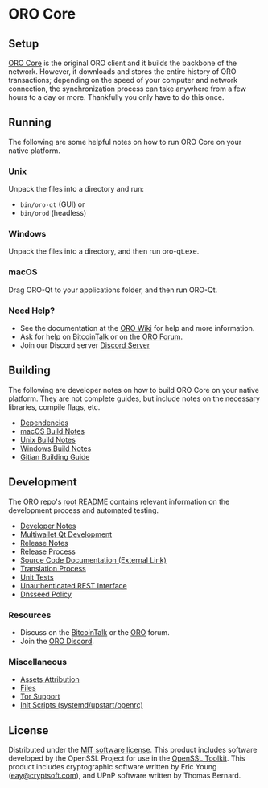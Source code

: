 ORO Core
=============

Setup
---------------------
[ORO Core](http://oro.com/wallet) is the original ORO client and it builds the backbone of the network. However, it downloads and stores the entire history of ORO transactions; depending on the speed of your computer and network connection, the synchronization process can take anywhere from a few hours to a day or more. Thankfully you only have to do this once.

Running
---------------------
The following are some helpful notes on how to run ORO Core on your native platform.

### Unix

Unpack the files into a directory and run:

- `bin/oro-qt` (GUI) or
- `bin/orod` (headless)

### Windows

Unpack the files into a directory, and then run oro-qt.exe.

### macOS

Drag ORO-Qt to your applications folder, and then run ORO-Qt.

### Need Help?

* See the documentation at the [ORO Wiki](https://github.com/ORO-Project/ORO/wiki)
for help and more information.
* Ask for help on [BitcoinTalk](https://bitcointalk.org/index.php?topic=1262920.0) or on the [ORO Forum](http://forum.oro.com/).
* Join our Discord server [Discord Server](https://discord.oro.com)

Building
---------------------
The following are developer notes on how to build ORO Core on your native platform. They are not complete guides, but include notes on the necessary libraries, compile flags, etc.

- [Dependencies](dependencies.md)
- [macOS Build Notes](build-osx.md)
- [Unix Build Notes](build-unix.md)
- [Windows Build Notes](build-windows.md)
- [Gitian Building Guide](gitian-building.md)

Development
---------------------
The ORO repo's [root README](/README.md) contains relevant information on the development process and automated testing.

- [Developer Notes](developer-notes.md)
- [Multiwallet Qt Development](multiwallet-qt.md)
- [Release Notes](release-notes.md)
- [Release Process](release-process.md)
- [Source Code Documentation (External Link)](https://www.fuzzbawls.pw/oro/doxygen/)
- [Translation Process](translation_process.md)
- [Unit Tests](unit-tests.md)
- [Unauthenticated REST Interface](REST-interface.md)
- [Dnsseed Policy](dnsseed-policy.md)

### Resources
* Discuss on the [BitcoinTalk](https://bitcointalk.org/index.php?topic=1262920.0) or the [ORO](http://forum.oro.com/) forum.
* Join the [ORO Discord](https://discord.oro.com).

### Miscellaneous
- [Assets Attribution](assets-attribution.md)
- [Files](files.md)
- [Tor Support](tor.md)
- [Init Scripts (systemd/upstart/openrc)](init.md)

License
---------------------
Distributed under the [MIT software license](/COPYING).
This product includes software developed by the OpenSSL Project for use in the [OpenSSL Toolkit](https://www.openssl.org/). This product includes
cryptographic software written by Eric Young ([eay@cryptsoft.com](mailto:eay@cryptsoft.com)), and UPnP software written by Thomas Bernard.
